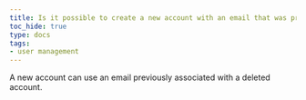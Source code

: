 ```yaml
---
title: Is it possible to create a new account with an email that was previously used for a deleted account?
toc_hide: true
type: docs
tags:
- user management
---
```

A new account can use an email previously associated with a deleted account.